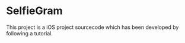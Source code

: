 # SelfieGram
This project is a iOS project sourcecode which has been developed by following a tutorial.

